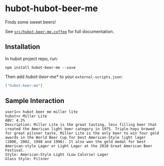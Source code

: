 # hubot-hubot-beer-me

Finds some sweet beers!

See [`src/hubot-beer-me.coffee`](src/hubot-beer-me.coffee) for full documentation.

## Installation

In hubot project repo, run:

`npm install hubot-beer-me --save`

Then add *hubot-beer-me** to your `external-scripts.json`:

```json
["hubot-beer-me"]
```

## Sample Interaction

```
user1>> hubot beer me miller lite
hubot>> Miller Lite
ABV: 4.2%
Description: Miller Lite is the great tasting, less filling beer that created the American light beer category in 1975. Triple-hops brewed for great pilsner taste, Miller Lite is the only beer to win four gold awards in the World Beer Cup for best American-Style light lager (2006, 2002, 1998 and 1996). It also won the gold medal for best American-style Lager or Light Lager at the 2010 Great American Beer Festival.
Style: American-Style Light (Low Calorie) Lager
Glass Style: Pilsner 
```
